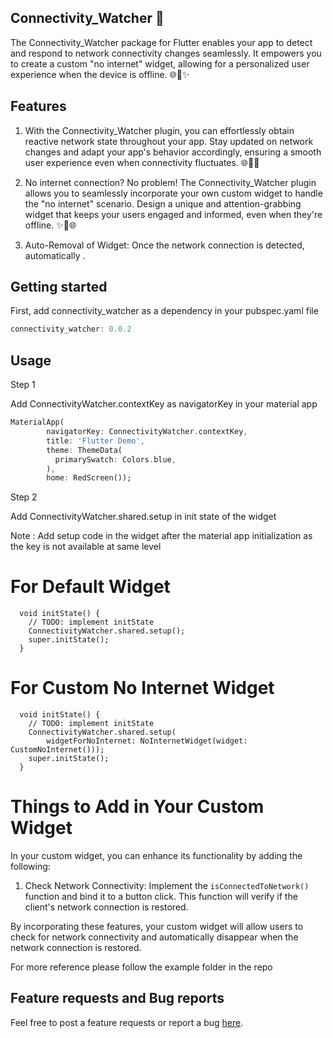 

## Connectivity_Watcher 📡

The Connectivity_Watcher package for Flutter enables your app to detect and respond to network connectivity changes seamlessly. It empowers you to create a custom "no internet" widget, allowing for a personalized user experience when the device is offline. 🌐📡✨


## Features

1. With the Connectivity_Watcher plugin, you can effortlessly obtain reactive network state throughout your app. Stay updated on network changes and adapt your app's behavior accordingly, ensuring a smooth user experience even when connectivity fluctuates. 🌐📲💡

2. No internet connection? No problem! The Connectivity_Watcher plugin allows you to seamlessly incorporate your own custom widget to handle the "no internet" scenario. Design a unique and attention-grabbing widget that keeps your users engaged and informed, even when they're offline. ✨🚫🌐

3. Auto-Removal of Widget: Once the network connection is detected, automatically .


## Getting started
First, add connectivity_watcher as a dependency in your pubspec.yaml file
```dart
connectivity_watcher: 0.0.2
```

## Usage

Step 1

Add ConnectivityWatcher.contextKey as navigatorKey in your material app
```dart
MaterialApp(
        navigatorKey: ConnectivityWatcher.contextKey,
        title: 'Flutter Demo',
        theme: ThemeData(
          primarySwatch: Colors.blue,
        ),
        home: RedScreen());
```

Step 2 

Add ConnectivityWatcher.shared.setup in init state of the widget 

Note :
Add setup code in the widget after the material app initialization as the key is not available at same level 

# For Default Widget
```
  void initState() {
    // TODO: implement initState
    ConnectivityWatcher.shared.setup();
    super.initState();
  }
```


# For Custom No Internet  Widget
```
  void initState() {
    // TODO: implement initState
    ConnectivityWatcher.shared.setup(
        widgetForNoInternet: NoInternetWidget(widget: CustomNoInternet()));
    super.initState();
  }
```





# Things to Add in Your Custom Widget 

In your custom widget, you can enhance its functionality by adding the following:

1. Check Network Connectivity: Implement the `isConnectedToNetwork()` function and bind it to a button click. This function will verify if the client's network connection is restored.



By incorporating these features, your custom widget will allow users to check for network connectivity and automatically disappear when the network connection is restored.


For more reference please follow the example folder in the repo


## Feature requests and Bug reports

Feel free to post a feature requests or report a bug [here](https://github.com/Oauth-Celestial/Connectivity_Watcher/issues).
